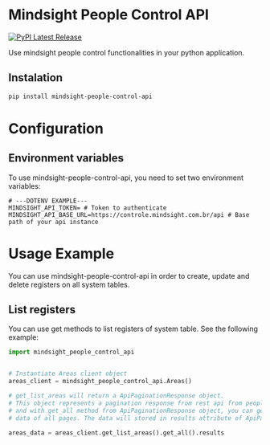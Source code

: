 # Mindsight People Control API
[![PyPI Latest Release](https://img.shields.io/pypi/v/mindsight-people-control-api.svg)](https://pypi.org/project/mindsight-people-control-api/)

Use mindsight people control functionalities in your python application.
## Instalation
```sh
pip install mindsight-people-control-api
```

# Configuration
## Environment variables
To use mindsight-people-control-api, you need to set two environment variables:
```dotenv
# ---DOTENV EXAMPLE---
MINDSIGHT_API_TOKEN= # Token to authenticate
MINDSIGHT_API_BASE_URL=https://controle.mindsight.com.br/api # Base path of your api instance
```
# Usage Example
You can use mindsight-people-control-api in order to create, update and delete registers on all system tables.

## List registers
You can use get methods to list registers of system table. See the following example:
```python
import mindsight_people_control_api


# Instantiate Areas client object
areas_client = mindsight_people_control_api.Areas()

# get_list_areas will return a ApiPaginationResponse object.
# This object represents a pagination response from rest api from people control
# and with get_all method from ApiPaginationResponse object, you can get all
# data of all pages. The data will stored in results attribute of ApiPaginationResponse

areas_data = areas_client.get_list_areas().get_all().results
```
